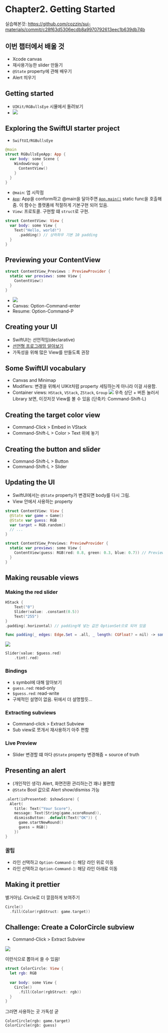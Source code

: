 # Chapter2. Getting Started

실습해본것: https://github.com/cozzin/sui-materials/commit/c28f63d5306ecdb8a9970792613eec1b639db74b

## 이번 챕터에서 배울 것
- Xcode canvas
- 재사용가능한 slider 만들기
- `@State` property에 관해 배우기
- Alert 띄우기

## Getting started
- `UIKit/RGBullsEye` 시뮬에서 돌려보기
- ![](2022-04-30-18-08-36.png)

## Exploring the SwiftUI starter project
- `SwiftUI/RGBullsEye`

```swift
@main
struct RGBullsEyeApp: App {
  var body: some Scene {
    WindowGroup {
      ContentView()
    }
  }
}
```

- `@main`: 앱 시작점
- [`App`](https://developer.apple.com/documentation/swiftui/app/): 
App을 conform하고 @main을 달아주면 [`App.main()`](https://developer.apple.com/documentation/swiftui/app/main()) static func을 호출해줌.
이 함수는 플랫폼에 적절하게 기본구현 되어 있음.
- `View`: 프로토콜. 구현할 떄 `struct`로 구현.

```swift
struct ContentView: View {
  var body: some View {
    Text("Hello, world!")
      .padding() // 상하좌우 기본 10 padding
  }
}
```

## Previewing your ContentView

```swift
struct ContentView_Previews : PreviewProvider {
  static var previews: some View {
    ContentView()
  }
}
```

- ![](2022-04-30-18-23-39.png)
- Canvas: Option-Command-enter
- Resume: Option-Command-P

## Creating your UI

- SwiftUI는 선언적임(declarative)
- [선언형 프로그래밍 알아보기](https://medium.com/@hongseongho/%EC%84%A0%EC%96%B8%ED%98%95-%ED%94%84%EB%A1%9C%EA%B7%B8%EB%9E%98%EB%B0%8D-%EC%95%8C%EC%95%84%EB%B3%B4%EA%B8%B0-1d8247342f17)
- 가독성을 위해 많은 View를 만들도록 권장

## Some SwiftUI vocabulary

- Canvas and Minimap
- Modifiers: 변경을 위해서 UIKit처럼 property 세팅하는게 아니라 이걸 사용함.
- Container views: `HStack`, `VStack`, `ZStack`, `Group` 
![](2022-04-30-18-34-45.png)
우측 상단 + 버튼 눌러서 Library 보면, 이것저것 View를 볼 수 있음 (단축키: Command-Shift-L)

## Creating the target color view

- Command-Click > Embed in VStack
- Command-Shift-L > Color > Text 위에 놓기

## Creating the button and slider

- Command-Shift-L > Button
- Command-Shift-L > Slider

## Updating the UI

- SwiftUI에서는 `@State` property가 변경되면 body를 다시 그림. 
- View 안에서 사용하는 property

```swift
struct ContentView: View {
  @State var game = Game()
  @State var guess: RGB
  var target = RGB.random()
  // ...
}

struct ContentView_Previews: PreviewProvider {
  static var previews: some View {
    ContentView(guess: RGB(red: 0.8, green: 0.3, blue: 0.7)) // Preview에서 임시 데이터 넣어서 테스트 해보기 좋음
  }
}
```

## Making reusable views

### Making the red slider

```swift
HStack {
    Text("0")
    Slider(value: .constant(0.5))
    Text("255")
}
.padding(.horizontal) // padding에 넣는 값은 OptionSet으로 되어 있음
```

```swift
func padding(_ edges: Edge.Set = .all, _ length: CGFloat? = nil) -> some View
```

![](2022-04-30-18-51-36.png)

```swift
Slider(value: $guess.red)
    .tint(.red)
```

### Bindings

- `$` symbol에 대해 알아보기
- `guess.red`: read-only
- `$guess.red`: read-write
- 구체적인 설명이 없음. 뒤에서 더 설명할듯...

### Extracting subviews

- Command-click > Extract Subview
- Sub view로 쪼개서 재사용하기 아주 편함

### Live Preview

- Slider 변경할 떄 마다 `@State` property 변경해줌 = source of truth

## Presenting an alert

- (개인적인 생각) Alert, 화면전환 관리하는건 꽤나 불편함
- `@State` Bool 값으로 Alert show/dismiss 가능

```swift
.alert(isPresented: $showScore) {
  Alert(
    title: Text("Your Score"),
    message: Text(String(game.scoreRound)),
    dismissButton: .default(Text("OK")) {
      game.startNewRound()
      guess = RGB()
    })
}
```

### 꿀팁

- 라인 선택하고 `Option-Command-[`: 해당 라인 위로 이동 
- 라인 선택하고 `Option-Command-]`: 해당 라인 아래로 이동

## Making it prettier

별거아님. Circle로 더 깔끔하게 보여주기

```swift
Circle()
  .fill(Color(rgbStruct: game.target))
```

## Challenge: Create a ColorCircle subview

- Command-Click > Extract Subview

![](2022-04-30-19-14-50.png)

이런식으로 뽑아서 쓸 수 있음!

```swift
struct ColorCircle: View {
  let rgb: RGB
  
  var body: some View {
    Circle()
      .fill(Color(rgbStruct: rgb))
  }
}
```

그러면 사용하는 곳 가독성 굳
```
ColorCircle(rgb: game.target)
ColorCircle(rgb: guess)
```
